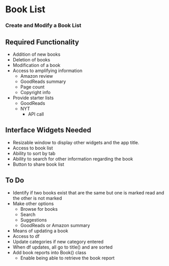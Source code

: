 
# Book List

### Create and Modify a Book List

## Required Functionality

* Addition of new books
* Deletion of books
* Modification of a book
* Access to amplifying information
    * Amazon review
    * GoodReads summary
    * Page count
    * Copyright info
* Provide starter lists
    * GoodReads
    * NYT
        * API call

## Interface Widgets Needed

* Resizable window to display other widgets and the app title.
* Access to book list
* Ability to sort by tab
* Ability to search for other information regarding the book
* Button to share book list

## To Do

* Identify if two books exist that are the same but one is marked read and the other is not marked
* Make other options
    * Browse for books
    * Search
    * Suggestions
    * GoodReads or Amazon summary
* Means of updating a book
* Access to df
* Update categories if new category entered
* When df updates, all go to title() and are sorted
* Add book reports into Book() class
    * Enable being able to retrieve the book report
